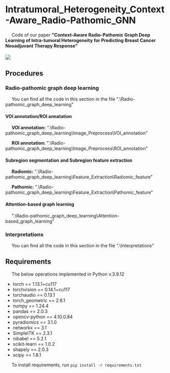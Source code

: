 # Intratumoral_Heterogeneity_Context-Aware_Radio-Pathomic_GNN
####
$~~~~$ Code of our paper __"Context-Aware Radio-Pathomic Graph Deep Learning of Intra-tumoral Heterogeneity for Predicting Breast Cancer Neoadjuvant Therapy Response"__
####
<img src=".\\pic\\Visual_abstract.png"/>

## Procedures

### Radio-pathomic graph deep learning

$~~~~$ You can find all the code in this section in the file ".\\Radio-pathomic_graph_deep_learning"

#### __VOI annotation/ROI annatation__

$~~~~$ __VOI annotation:__ ".\\Radio-pathomic_graph_deep_learning\\Image_Preprocess\\VOI_annotation"

$~~~~$ __ROI annotation:__ ".\\Radio-pathomic_graph_deep_learning\\Image_Preprocess\\ROI_annotation"

#### __Subregion segmentation and Subregion feature extraction__

$~~~~$ __Radiomic:__ ".\\Radio-pathomic_graph_deep_learning\\Feature_Extraction\\Radiomic_feature"

$~~~~$ __Pathomic:__ ".\\Radio-pathomic_graph_deep_learning\\Feature_Extraction\\Pathomic_feature"

#### __Attention-based graph learning__

$~~~~$ ".\\Radio-pathomic_graph_deep_learning\\Attention-based_graph_learning"

### Interpretations

$~~~~$ You can find all the code in this section in the file ".\\Interpretations"


## Requirements

$~~~~$ The below operations implemented in Python v.3.9.12
  - torch == 1.13.1+cu117
  - torchvision == 0.14.1+cu117
  - torchaudio == 0.13.1
  - torch_geometric == 2.6.1
  - numpy == 1.24.4
  - pandas == 2.0.3
  - opencv-python == 4.10.0.84
  - pyradiomics == 3.1.0
  - networkx == 3.1
  - SimpleITK == 2.3.1
  - nibabel == 5.2.1
  - scikit-learn == 1.0.2
  - shapely == 2.0.3
  - scipy == 1.8.1

$~~~~$ To install requirements, run `pip install -r requirements.txt`
